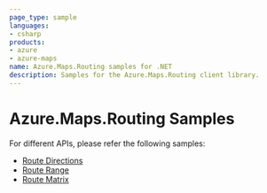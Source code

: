 ```yaml
---
page_type: sample
languages:
- csharp
products:
- azure
- azure-maps
name: Azure.Maps.Routing samples for .NET
description: Samples for the Azure.Maps.Routing client library.
---
```


# Azure.Maps.Routing Samples

For different APIs, please refer the following samples:

* [Route Directions](https://github.com/Azure/azure-sdk-for-net/blob/main/sdk/maps/Azure.Maps.Routing/samples/RouteDirectionsSamples.md)
* [Route Range](https://github.com/Azure/azure-sdk-for-net/blob/main/sdk/maps/Azure.Maps.Routing/samples/RouteRangeSamples.md)
* [Route Matrix](https://github.com/Azure/azure-sdk-for-net/blob/main/sdk/maps/Azure.Maps.Routing/samples/RouteMatrixSamples.md)
